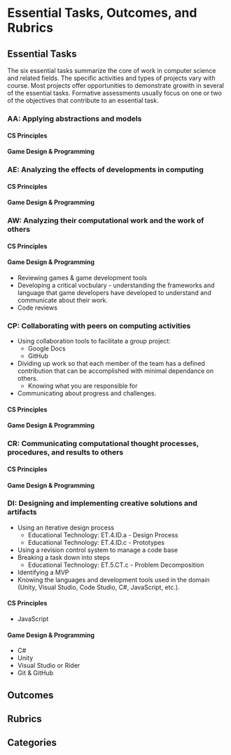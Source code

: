 # Essential Tasks, Outcomes, and Rubrics

## Essential Tasks

The six essential tasks summarize the core of work in computer science and related fields. The specific activities and types of projects vary with course. Most projects offer opportunities to demonstrate growith in several of the essential tasks. Formative assessments usually focus on one or two of the objectives that contribute to an essential task.

### AA: Applying abstractions and models

#### CS Principles

#### Game Design & Programming

### AE: Analyzing the effects of developments in computing

#### CS Principles

#### Game Design & Programming

### AW: Analyzing their computational work and the work of others

#### CS Principles

#### Game Design & Programming

* Reviewing games & game development tools
* Developing a critical vocbulary - understanding the frameworks and language that game developers have developed to understand and communicate about their work.
* Code reviews

### CP: Collaborating with peers on computing activities

* Using collaboration tools to facilitate a group project:
  - Google Docs
  - GitHub
* Dividing up work so that each member of the team has a defined contribution that can be accomplished with minimal dependance on others.
  - Knowing what you are responsible for
* Communicating about progress and challenges.

#### CS Principles

#### Game Design & Programming

### CR: Communicating computational thought processes, procedures, and results to others

#### CS Principles

#### Game Design & Programming

### DI: Designing and implementing creative solutions and artifacts

* Using an iterative design process
  - Educational Technology: ET.4.ID.a - Design Process
  - Educational Technology: ET.4.ID.c - Prototypes
* Using a revision control system to manage a code base
* Breaking a task down into steps
  - Educational Technology: ET.5.CT.c - Problem Decomposition
* Identifying a MVP
* Knowing the languages and development tools used in the domain (Unity, Visual Studio, Code Studio, C#, JavaScript, etc.).

#### CS Principles

* JavaScript

#### Game Design & Programming

* C#
* Unity
* Visual Studio or Rider
* Git & GitHub

## Outcomes

## Rubrics

## Categories
